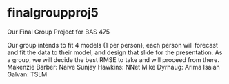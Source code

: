 # finalgroupproj5
Our Final Group Project for BAS 475

Our group intends to fit 4 models (1 per person), each person will forecast and fit the data to their model, and design that slide for the presentation. As a group, we will decide the best RMSE to take and will proceed from there. 
Makenzie Barber: Naive
Sunjay Hawkins: NNet
Mike Dyrhaug: Arima
Isaiah Galvan: TSLM 
